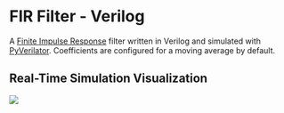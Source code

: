 # FIR Filter - Verilog

A [Finite Impulse Response](https://en.wikipedia.org/wiki/Finite_impulse_response) filter written in Verilog and simulated with [PyVerilator](https://github.com/csail-csg/pyverilator). Coefficients are configured for a moving average by default. 

## Real-Time Simulation Visualization

![](https://github.com/clancy-mitchell/verilog-fir-filter/blob/main/fir.gif)

